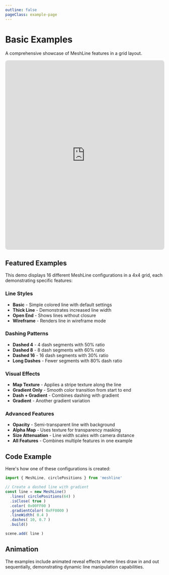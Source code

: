 ```yaml
---
outline: false
pageClass: example-page
---
```


# Basic Examples

A comprehensive showcase of MeshLine features in a grid layout.

<iframe src="https://meshlines.netlify.app/examples/basic?noMenu" width="100%" height="600" style="border: 1px solid #ddd; border-radius: 8px;"></iframe>

## Featured Examples

This demo displays 16 different MeshLine configurations in a 4x4 grid, each demonstrating specific features:

### Line Styles
- **Basic** - Simple colored line with default settings
- **Thick Line** - Demonstrates increased line width
- **Open End** - Shows lines without closure
- **Wireframe** - Renders line in wireframe mode

### Dashing Patterns
- **Dashed 4** - 4 dash segments with 50% ratio
- **Dashed 8** - 8 dash segments with 60% ratio  
- **Dashed 16** - 16 dash segments with 30% ratio
- **Long Dashes** - Fewer segments with 80% dash ratio

### Visual Effects
- **Map Texture** - Applies a stripe texture along the line
- **Gradient Only** - Smooth color transition from start to end
- **Dash + Gradient** - Combines dashing with gradient
- **Gradient** - Another gradient variation

### Advanced Features
- **Opacity** - Semi-transparent line with background
- **Alpha Map** - Uses texture for transparency masking
- **Size Attenuation** - Line width scales with camera distance
- **All Features** - Combines multiple features in one example

## Code Example

Here's how one of these configurations is created:

```javascript
import { MeshLine, circlePositions } from 'meshline'

// Create a dashed line with gradient
const line = new MeshLine()
  .lines( circlePositions(64) )
  .isClose( true )
  .color( 0x00FF00 )
  .gradientColor( 0xFF0000 )
  .lineWidth( 0.4 )
  .dashes( 10, 0.7 )
  .build()

scene.add( line )
```

## Animation

The examples include animated reveal effects where lines draw in and out sequentially, demonstrating dynamic line manipulation capabilities.